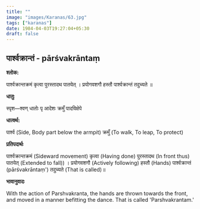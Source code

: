```yaml
---
title: ""
image: "images/Karanas/63.jpg"
tags: ["karanas"]
date: 1984-04-03T19:27:04+05:30
draft: false
---
```


## पार्श्वक्रान्तं - pārśvakrāntaṃ

**श्लोक:**

पार्श्वक्रान्तक्रमं कृत्वा पुरस्तादथ पातयेत् । प्रयोगवशगौ हस्तौ पार्श्वक्रान्तं तदुच्यते ॥

**धातुः**

स्पृश—श्वण् धातोः पृ आदेशः
क्रमुँ पादविक्षेपे

**धात्वर्थ:**

पार्श्व (Side, Body part below the armpit)
क्रमुँ (To walk, To leap, To protect)

**प्रतिपदार्थः**

पार्श्वक्रान्तक्रमं (Sideward movement) कृत्वा (Having done) पुरस्तादथ (In front thus) पातयेत् (Extended to fall)) । प्रयोगवशगौ (Actively following) हस्तौ (Hands) पार्श्वक्रान्तं (pārśvakrāntaṃ') तदुच्यते (That is called)॥

**भावानुवादः**

With the action of Parshvakranta, the hands are thrown towards the front, and moved in a manner befitting the dance. That is called 'Parshvakrantam.'
